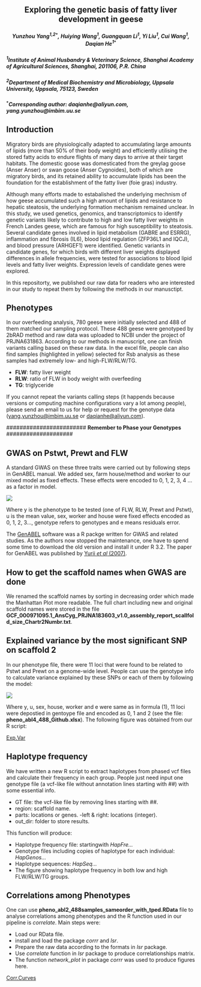 <h2><p align="center">Exploring the genetic basis of fatty liver development in geese</p></h2>


<h5><p align="center">Yunzhou Yang<sup>1,2<code>&ast;</code></sup>, Huiying Wang<sup>1</sup>, Guangquan Li<sup>1</sup>, Yi Liu<sup>1</sup>, Cui Wang<sup>1</sup>, Daqian He<sup>1<code>&ast;</code></sup></p></h5>

<h5><sup>1</sup>Institute of Animal Husbandry & Veterinary Science, Shanghai Academy of Agricultural Sciences, Shanghai, 201106, P.R. China</h5>

<h5><sup>2</sup>Department of Medical Biochemistry and Microbiology, Uppsala University, Uppsala, 75123, Sweden</h5>

<h5><sup><code>&ast;</code></sup>Corresponding author: daqianhe@aliyun.com, yang.yunzhou@imbim.uu.se </h5>


## Introduction
Migratory birds are physiologically adapted to accumulating large amounts of lipids (more than 50% of their body weight) and efficiently utilising the stored fatty acids to endure flights of many days to arrive at their target habitats. The domestic goose was domesticated from the greylag goose (Anser Anser) or swan goose (Anser Cygnoides), both of which are migratory birds, and its retained ability to accumulate lipids has been the foundation for the establishment of the fatty liver (foie gras) industry.

Although many efforts made to estabalished the underlying mechnism of how geese accumulated such a high amount of lipids and resistance to hepatic steatosis, the underlying formation mechanism remained unclear. In this study, we used genetics, genomics, and transcriptomics to identify genetic variants likely to contribute to high and low fatty liver weights in French Landes geese, which are famous for high susceptibility to steatosis. Several candidate genes involved in lipid metabolism (GABRE and ESRRG), inflammation and fibrosis (IL6), blood lipid regulation (ZFP36L1 and IQCJ), and blood pressure (ARHGEF1) were identified. Genetic variants in candidate genes, for which birds with different liver weights displayed differences in allele frequencies, were tested for associations to blood lipid levels and fatty liver weights. Expression levels of candidate genes were explored. 

In this repositorty, we published our raw data for readers who are interested in our study to repeat them by following the methods in our manusctipt.

## Phenotypes
In our overfeeding analysis, 780 geese were initially selected and 488 of them matched our sampling protocol. These 488 geese were genotyped by 2bRAD method and raw data was uploaded to NCBI under the project of PRJNA631863. According to our methods in manuscript, one can finish variants calling based on these raw data.
In the excel file, people can also find samples (highlighted in yellow) selected for Rsb analysis as these samples had extremely low- and high-FLW/RLW/TG.
  
  - **FLW**: fatty liver weight
  - **RLW**: ratio of FLW in body weight with overfeeding
  - **TG**: triglyceride
  
If you cannot repeat the variants calling steps (it happends because versions or computing machine configurations vary a lot among people), please send an email to us for help or request for the genotype data (yang.yunzhou@imbim.uu.se or daqianhe@aliyun.com).

######################## **Remember to Phase your Genotypes** ####################

## GWAS on Pstwt, Prewt and FLW
A standard GWAS on these three traits were carried out by following steps in GenABEL manual. We added sex, farm house/method and worker to our mixed model as fixed effects. These effects were encoded to 0, 1, 2, 3, 4 ... as a factor in model.

<img src="https://render.githubusercontent.com/render/math?math=y = u %2B sex %2B worker %2B house %2Be ">

Where y is the phenotype to be tested (one of FLW, RLW, Prewt and Pstwt), u is the mean value, sex, worker and house were fixed effects encoded as 0, 1, 2, 3..., genotype refers to genotypes and e means residuals error.

The [GenABEL](https://cran.r-project.org/web/packages/GenABEL/index.html) software was a R packge written for GWAS and related studies. As the authors now stopped the maintenance, one have to spend some time to download the old version and install it under R 3.2. The paper for GenABEL was published by [Yurii *et al* (2007)](https://academic.oup.com/bioinformatics/article/23/10/1294/198080).

## How to get the scaffold names when GWAS are done
We renamed the scaffold names by sorting in decreasing order which made the Manhattan Plot more readable. The full chart including new and original scaffold names were stored in the file **GCF_000971095.1_AnsCyg_PRJNA183603_v1.0_assembly_report_scallfold_size_Chartr2Numbr.txt**.

## Explained variance by the most significant SNP on scaffold 2
In our phenotype file, there were 11 loci that were found to be related to Pstwt and Prewt on a genome-wide level. People can use the genotype info to calculate variance explained by these SNPs or each of them by following the model:

<img src="https://render.githubusercontent.com/render/math?math=y = u %2B sex %2B worker %2B house %2B%11loci 2Be ">

Where y, u, sex, house, worker and e were same as in formula (1), 11 loci were depostied in gentoype file and encoded as 0, 1 and 2 (see the file: **pheno_abl4_488_Github.xlsx**). The following figure was obtained from our R script:

[Exp.Var](https://www.dropbox.com/s/3v4tmx16dom87dj/Explained_Variance_and_bodplot_11846729.jpg?dl=0)


## Haplotype frequency
We have written a new R script to extract haplotypes from phased vcf files and calculate their frequency in each group. People just need input one genotype file (a vcf-like file without annotation lines starting with ##) with some essential info.
  - GT file: the vcf-like file by removing lines starting with ##.
  - region: scaffold name.
  - parts: locations or genes.
  -left & right: locations (integer).
  - out_dir: folder to store results.
  
This function will produce:
  - Haplotype frequency file: startingwith *HapFre...*
  - Genotype files including copies of haplotype for each individual: *HapGenos...*
  - Haplotype sequences: *HapSeq...*
  - The figure showing haplotype frequency in both low and high FLW/RLW/TG groups.

## Correlations among Phenotypes
One can use **pheno_abl2_488samples_sameorder_with_tped.RData** file to analyse correlations among phenotypes and the R function used in our pipeline is *correlate*. Main steps were:
  - Load our RData file.
  - install and load the package *corrr* and *lsr*.
  - Prepare the raw data according to the formats in *lsr* package.
  - Use *correlate* function in *lsr* package to produce correlationships matrix.
  - The function *network_plot* in package *corrr* was used to produce figures here.
  
[Corr.Curves](https://www.dropbox.com/s/h5qeyvelhz6zjjj/Figure%201%20Correlations_among_BCIs_WIs_and_GeneticCorrelationships_600dpi.pdf?dl=0)
